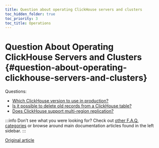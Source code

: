 ```yaml
---
title: Question about operating ClickHouse servers and clusters
toc_hidden_folder: true
toc_priority: 3
toc_title: Operations
---
```


# Question About Operating ClickHouse Servers and Clusters {#question-about-operating-clickhouse-servers-and-clusters}

Questions:

-   [Which ClickHouse version to use in production?](../../faq/operations/production.md)
-   [Is it possible to delete old records from a ClickHouse table?](../../faq/operations/delete-old-data.md)
-   [Does ClickHouse support multi-region replication?](../../faq/operations/multi-region-replication.md)

:::info Don’t see what you were looking for?
Check out [other F.A.Q. categories](../../faq/index.md) or browse around main documentation articles found in the left sidebar.
:::

[Original article](https://clickhouse.com/docs/en/faq/production/)
